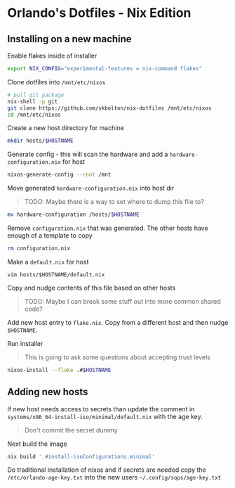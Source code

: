 # Orlando's Dotfiles - Nix Edition

## Installing on a new machine

Enable flakes inside of installer

```bash
export NIX_CONFIG="experimental-features = nix-command flakes"
```

Clone dotfiles into `/mnt/etc/nixos`

```bash
# pull git package
nix-shell -p git
git clone https://github.com/skbolton/nix-dotfiles /mnt/etc/nixos
cd /mnt/etc/nixos
```

Create a new host directory for machine

```bash
mkdir hosts/$HOSTNAME
```

Generate config - this will scan the hardware and add a `hardware-configuration.nix` for host

```bash
nixos-generate-config --root /mnt
```

Move generated `hardware-configuration.nix` into host dir

> TODO: Maybe there is a way to set where to dump this file to?

```bash
mv hardware-configuration /hosts/$HOSTNAME
```

Remove `configuration.nix` that was generated. The other hosts have enough of a template to copy

```bash
rm configuration.nix
```

Make a `default.nix` for host

```
vim hosts/$HOSTNAME/default.nix
```

Copy and nudge contents of this file based on other hosts

> TODO: Maybe I can break some stuff out into more common shared code?

Add new host entry to `flake.nix`. Copy from a different host and then nudge `$HOSTNAME`.

Run installer

> This is going to ask some questions about accepting trust levels

```bash
nixos-install --flake .#$HOSTNAME
```

## Adding new hosts

If new host needs access to secrets than update the comment in `systems/x86_64-install-iso/minimal/default.nix` with the age key.

> Don't commit the secret dummy

Next build the image
```bash
nix build '.#install-isoConfigurations.minimal'
```

Do traditional installation of nixos and if secrets are needed copy the `/etc/orlando-age-key.txt` into the new users `~/.config/sops/age-key.txt`
